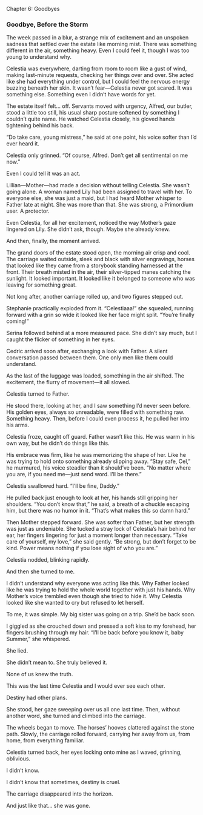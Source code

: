 Chapter 6: Goodbyes

### **Goodbye, Before the Storm**

The week passed in a blur, a strange mix of excitement and an unspoken sadness that settled over the estate like morning mist. There was something different in the air, something heavy. Even I could feel it, though I was too young to understand why.

Celestia was everywhere, darting from room to room like a gust of wind, making last-minute requests, checking her things over and over. She acted like she had everything under control, but I could feel the nervous energy buzzing beneath her skin. It wasn’t fear—Celestia never got scared. It was something else. Something even I didn’t have words for yet.

The estate itself felt... off. Servants moved with urgency, Alfred, our butler, stood a little too still, his usual sharp posture softened by something I couldn’t quite name. He watched Celestia closely, his gloved hands tightening behind his back.

“Do take care, young mistress,” he said at one point, his voice softer than I’d ever heard it.

Celestia only grinned. “Of course, Alfred. Don’t get all sentimental on me now.”

Even I could tell it was an act.

Lillian—Mother—had made a decision without telling Celestia. She wasn’t going alone. A woman named Lily had been assigned to travel with her. To everyone else, she was just a maid, but I had heard Mother whisper to Father late at night. She was more than that. She was strong, a Primordium user. A protector.

Even Celestia, for all her excitement, noticed the way Mother’s gaze lingered on Lily. She didn’t ask, though. Maybe she already knew.

And then, finally, the moment arrived.

The grand doors of the estate stood open, the morning air crisp and cool. The carriage waited outside, sleek and black with silver engravings, horses that looked like they came from a storybook standing harnessed at the front. Their breath misted in the air, their silver-tipped manes catching the sunlight. It looked important. It looked like it belonged to someone who was leaving for something great.

Not long after, another carriage rolled up, and two figures stepped out.

Stephanie practically exploded from it. “Celestiaaa!” she squealed, running forward with a grin so wide it looked like her face might split. “You’re finally coming!”

Serina followed behind at a more measured pace. She didn’t say much, but I caught the flicker of something in her eyes.

Cedric arrived soon after, exchanging a look with Father. A silent conversation passed between them. One only men like them could understand.

As the last of the luggage was loaded, something in the air shifted. The excitement, the flurry of movement—it all slowed.

Celestia turned to Father.

He stood there, looking at her, and I saw something I’d never seen before. His golden eyes, always so unreadable, were filled with something raw. Something heavy. Then, before I could even process it, he pulled her into his arms.

Celestia froze, caught off guard. Father wasn’t like this. He was warm in his own way, but he didn’t do things like this.

His embrace was firm, like he was memorizing the shape of her. Like he was trying to hold onto something already slipping away. “Stay safe, Cel,” he murmured, his voice steadier than it should’ve been. “No matter where you are, if you need me—just send word. I’ll be there.”

Celestia swallowed hard. “I’ll be fine, Daddy.”

He pulled back just enough to look at her, his hands still gripping her shoulders. “You don’t know that,” he said, a breath of a chuckle escaping him, but there was no humor in it. “That’s what makes this so damn hard.”

Then Mother stepped forward. She was softer than Father, but her strength was just as undeniable. She tucked a stray lock of Celestia’s hair behind her ear, her fingers lingering for just a moment longer than necessary. “Take care of yourself, my love,” she said gently. “Be strong, but don’t forget to be kind. Power means nothing if you lose sight of who you are.”

Celestia nodded, blinking rapidly.

And then she turned to me.

I didn’t understand why everyone was acting like this. Why Father looked like he was trying to hold the whole world together with just his hands. Why Mother’s voice trembled even though she tried to hide it. Why Celestia looked like she wanted to cry but refused to let herself.

To me, it was simple. My big sister was going on a trip. She’d be back soon.

I giggled as she crouched down and pressed a soft kiss to my forehead, her fingers brushing through my hair. “I’ll be back before you know it, baby Summer,” she whispered.

She lied.

She didn’t mean to. She truly believed it.

None of us knew the truth.

This was the last time Celestia and I would ever see each other.

Destiny had other plans.

She stood, her gaze sweeping over us all one last time. Then, without another word, she turned and climbed into the carriage.

The wheels began to move. The horses’ hooves clattered against the stone path. Slowly, the carriage rolled forward, carrying her away from us, from home, from everything familiar.

Celestia turned back, her eyes locking onto mine as I waved, grinning, oblivious.

I didn’t know.

I didn’t know that sometimes, destiny is cruel.

The carriage disappeared into the horizon.

And just like that… she was gone.
